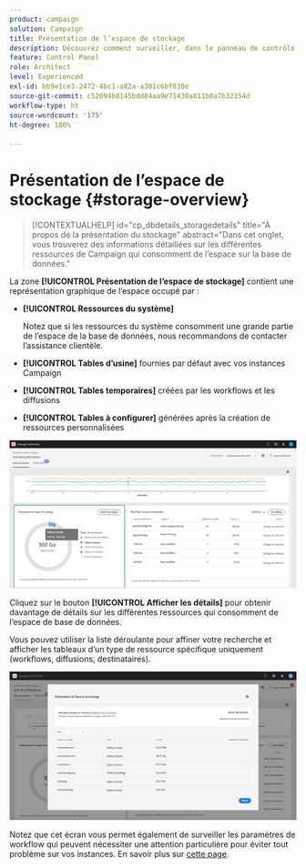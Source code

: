```yaml
---
product: campaign
solution: Campaign
title: Présentation de l’espace de stockage
description: Découvrez comment surveiller, dans le panneau de contrôle, les différentes ressources Campaign qui occupent de l’espace de base de données sur vos instances.
feature: Control Panel
role: Architect
level: Experienced
exl-id: bb9e1ce3-2472-4bc1-a82a-a301c6bf830e
source-git-commit: c52094b8145bdd84aa9e71430a811b8a7b32354d
workflow-type: ht
source-wordcount: '175'
ht-degree: 100%

---
```


# Présentation de l’espace de stockage {#storage-overview}

>[!CONTEXTUALHELP]
>id="cp_dbdetails_storagedetails"
>title="À propos de la présentation du stockage"
>abstract="Dans cet onglet, vous trouverez des informations détaillées sur les différentes ressources de Campaign qui consomment de l’espace sur la base de données."

La zone **[!UICONTROL Présentation de l’espace de stockage]** contient une représentation graphique de l’espace occupé par :

* **[!UICONTROL Ressources du système]**

   Notez que si les ressources du système consomment une grande partie de l’espace de la base de données, nous recommandons de contacter l’assistance clientèle.

* **[!UICONTROL Tables d’usine]** fournies par défaut avec vos instances Campaign
* **[!UICONTROL Tables temporaires]** créées par les workflows et les diffusions
* **[!UICONTROL Tables à configurer]** générées après la création de ressources personnalisées

![](assets/database-storage-overview.png)

Cliquez sur le bouton **[!UICONTROL Afficher les détails]** pour obtenir davantage de détails sur les différentes ressources qui consomment de l’espace de base de données.

Vous pouvez utiliser la liste déroulante pour affiner votre recherche et afficher les tableaux d’un type de ressource spécifique uniquement (workflows, diffusions, destinataires).

![](assets/database-storage-details.png)

Notez que cet écran vous permet également de surveiller les paramètres de workflow qui peuvent nécessiter une attention particulière pour éviter tout problème sur vos instances. En savoir plus sur [cette page](workflow-monitoring.md).
